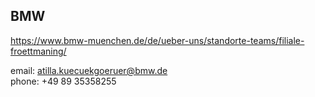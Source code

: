 BMW
---
https://www.bmw-muenchen.de/de/ueber-uns/standorte-teams/filiale-froettmaning/

email: atilla.kuecuekgoeruer@bmw.de  
phone: +49 89 35358255
